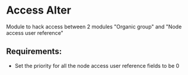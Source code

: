Access Alter
============
Module to hack access between 2 modules "Organic group" and "Node access user reference"

Requirements:
-------------
* Set the priority for all the node access user reference fields to be 0
